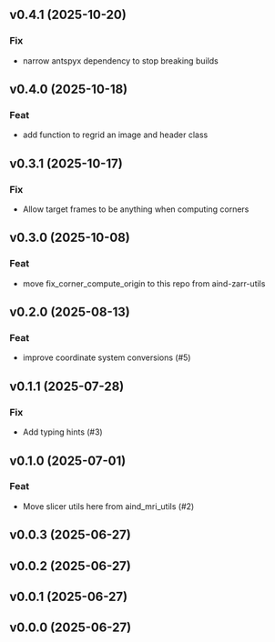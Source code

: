 ## v0.4.1 (2025-10-20)

### Fix

- narrow antspyx dependency to stop breaking builds

## v0.4.0 (2025-10-18)

### Feat

- add function to regrid an image and header class

## v0.3.1 (2025-10-17)

### Fix

- Allow target frames to be anything when computing corners

## v0.3.0 (2025-10-08)

### Feat

- move fix_corner_compute_origin to this repo from aind-zarr-utils

## v0.2.0 (2025-08-13)

### Feat

- improve coordinate system conversions (#5)

## v0.1.1 (2025-07-28)

### Fix

- Add typing hints (#3)

## v0.1.0 (2025-07-01)

### Feat

- Move slicer utils here from aind_mri_utils (#2)

## v0.0.3 (2025-06-27)

## v0.0.2 (2025-06-27)

## v0.0.1 (2025-06-27)

## v0.0.0 (2025-06-27)
